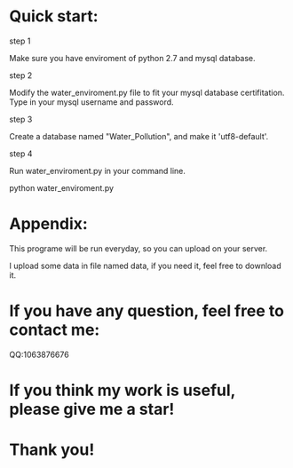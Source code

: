 # Quick start:

step 1

Make sure you have enviroment of python 2.7 and mysql database.

step 2

Modify the water_enviroment.py file to fit your mysql database certifitation.
Type in your mysql username and password.

step 3

Create a database named "Water_Pollution", and make it 'utf8-default'.

step 4

Run water_enviroment.py in your command line.

python water_enviroment.py

# Appendix:

This programe will be run everyday, so you can upload on your server.

I upload some data in file named data, if you need it, feel free to download it.

# If you have any question, feel free to contact me:

QQ:1063876676

# If you think my work is useful, please give me a star! 
# Thank you!
